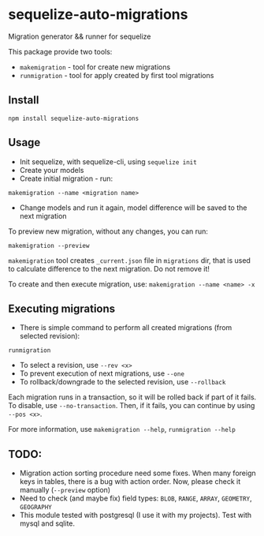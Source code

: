 # sequelize-auto-migrations

Migration generator &amp;&amp; runner for sequelize

This package provide two tools:

- `makemigration` - tool for create new migrations
- `runmigration` - tool for apply created by first tool migrations

## Install

`npm install sequelize-auto-migrations`

## Usage

- Init sequelize, with sequelize-cli, using `sequelize init`
- Create your models
- Create initial migration - run:

`makemigration --name <migration name>`

- Change models and run it again, model difference will be saved to the next migration

To preview new migration, without any changes, you can run:

`makemigration --preview`

`makemigration` tool creates `_current.json` file in `migrations` dir, that is used to calculate difference to the next migration. Do not remove it!

To create and then execute migration, use:
`makemigration --name <name> -x`

## Executing migrations

- There is simple command to perform all created migrations (from selected revision):

`runmigration`

- To select a revision, use `--rev <x>`
- To prevent execution of next migrations, use `--one`
- To rollback/downgrade to the selected revision, use `--rollback`

Each migration runs in a transaction, so it will be rolled back if part of it fails. To disable, use `--no-transaction`. Then, if it fails, you can continue by using `--pos <x>`.

For more information, use `makemigration --help`, `runmigration --help`

## TODO:

- Migration action sorting procedure need some fixes. When many foreign keys in tables, there is a bug with action order. Now, please check it manually (`--preview` option)
- Need to check (and maybe fix) field types: `BLOB`, `RANGE`, `ARRAY`, `GEOMETRY`, `GEOGRAPHY`
- This module tested with postgresql (I use it with my projects). Test with mysql and sqlite.
